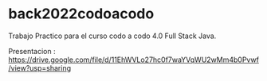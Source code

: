 # back2022codoacodo
Trabajo Practico para el curso codo a codo 4.0 Full Stack Java.

Presentacion : https://drive.google.com/file/d/11EhWVLo27hc0f7waYVqWU2wMm4b0Pvwf/view?usp=sharing
